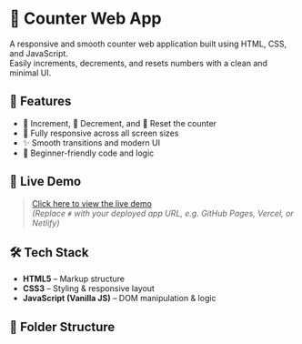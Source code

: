 # 🧮 Counter Web App

A responsive and smooth counter web application built using HTML, CSS, and JavaScript.  
Easily increments, decrements, and resets numbers with a clean and minimal UI.

## 🔧 Features

- 🔼 Increment, 🔽 Decrement, and 🔄 Reset the counter
- 📱 Fully responsive across all screen sizes
- ✨ Smooth transitions and modern UI
- 🧠 Beginner-friendly code and logic

## 🚀 Live Demo

> [Click here to view the live demo](#)  
> *(Replace `#` with your deployed app URL, e.g. GitHub Pages, Vercel, or Netlify)*

## 🛠️ Tech Stack

- **HTML5** – Markup structure  
- **CSS3** – Styling & responsive layout  
- **JavaScript (Vanilla JS)** – DOM manipulation & logic

## 📂 Folder Structure

